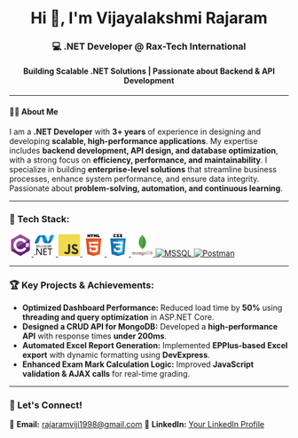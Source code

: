 <h1 align="center">Hi 👋, I'm Vijayalakshmi Rajaram</h1>
<h3 align="center">💻 .NET Developer @ Rax-Tech International</h3>
<h4 align="center">Building Scalable .NET Solutions | Passionate about Backend & API Development</h4>
<hr>

<h4 align="left">👨‍💻 About Me</h4>
<p>
  I am a <b>.NET Developer</b> with <b>3+ years</b> of experience in designing and developing <b>scalable, high-performance applications</b>.  
  My expertise includes <b>backend development, API design, and database optimization</b>, with a strong focus on <b>efficiency, performance, and maintainability</b>.  
  I specialize in building <b>enterprise-level solutions</b> that streamline business processes, enhance system performance, and ensure data integrity.  
  Passionate about <b>problem-solving, automation, and continuous learning</b>.
</p>
<hr>
<h3 align="left">🚀 Tech Stack:</h3>
<p align="left"> 
  <a href="https://www.w3schools.com/cs/" target="_blank"> 
    <img src="https://raw.githubusercontent.com/devicons/devicon/master/icons/csharp/csharp-original.svg" alt="C#" width="40" height="40"/> 
  </a> 
  <a href="https://dotnet.microsoft.com/" target="_blank"> 
    <img src="https://raw.githubusercontent.com/devicons/devicon/master/icons/dot-net/dot-net-original-wordmark.svg" alt=".NET" width="40" height="40"/> 
  </a> 
  <a href="https://developer.mozilla.org/en-US/docs/Web/JavaScript" target="_blank"> 
    <img src="https://raw.githubusercontent.com/devicons/devicon/master/icons/javascript/javascript-original.svg" alt="JavaScript" width="40" height="40"/> 
  </a> 
  <a href="https://www.w3.org/html/" target="_blank"> 
    <img src="https://raw.githubusercontent.com/devicons/devicon/master/icons/html5/html5-original-wordmark.svg" alt="HTML5" width="40" height="40"/> 
  </a> 
  <a href="https://www.w3schools.com/css/" target="_blank"> 
    <img src="https://raw.githubusercontent.com/devicons/devicon/master/icons/css3/css3-original-wordmark.svg" alt="CSS3" width="40" height="40"/> 
  </a> 
  <a href="https://www.mongodb.com/" target="_blank"> 
    <img src="https://raw.githubusercontent.com/devicons/devicon/master/icons/mongodb/mongodb-original-wordmark.svg" alt="MongoDB" width="40" height="40"/> 
  </a> 
  <a href="https://www.microsoft.com/en-us/sql-server" target="_blank"> 
    <img src="https://www.svgrepo.com/show/303229/microsoft-sql-server-logo.svg" alt="MSSQL" width="40" height="40"/> 
  </a> 
  <a href="https://postman.com" target="_blank"> 
    <img src="https://www.vectorlogo.zone/logos/getpostman/getpostman-icon.svg" alt="Postman" width="40" height="40"/> 
  </a> 

</p>

<hr>

<h3 align="left">🏆 Key Projects & Achievements:</h3>
<ul>
  <li><b>Optimized Dashboard Performance:</b> Reduced load time by <b>50%</b> using <b>threading and query optimization</b> in ASP.NET Core.</li>
  <li><b>Designed a CRUD API for MongoDB:</b> Developed a <b>high-performance API</b> with response times <b>under 200ms</b>.</li>
  <li><b>Automated Excel Report Generation:</b> Implemented <b>EPPlus-based Excel export</b> with dynamic formatting using <b>DevExpress</b>.</li>

  <li><b>Enhanced Exam Mark Calculation Logic:</b> Improved <b>JavaScript validation & AJAX calls</b> for real-time grading.</li>
</ul>
<hr>

<h3 align="left">🚀 Let's Connect!</h3>
<p>
  📧 <b>Email:</b> <a href="mailto:rajaramviji1998@gmail.com">rajaramviji1998@gmail.com</a>  
  💼 <b>LinkedIn:</b> <a href="#">Your LinkedIn Profile</a>  
</p>
